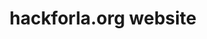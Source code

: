 ---
identification: '130000551'
title: hackforla.org website
description: The hackforla.org website is our organization's way of communicating with new volunteers, stakeholders, and donors. This project is a good place to start for new volunteers looking to polish their git protocol skills (branches, separation of concerns, etc.). We are currently in a redesign phase, using CI/CD in the run up to demoing the new version at Code for America's Summit 2020 in Washington, D.C.
image: /assets/images/projects/website.png
alt: "wireframe sample from new website"
links:
  - name: Github
    url: 'https://github.com/hackforla/website'
  - name: Site
    url: 'https://www.hackforla.org'
looking: UI (wireframes), Photoshop, junior JavaScript developers, anyone wanting to learn how to do Git commits in a collaborative work environment
location: Santa Monica, Downtown and Remote
partner: N/A
status: Active
---